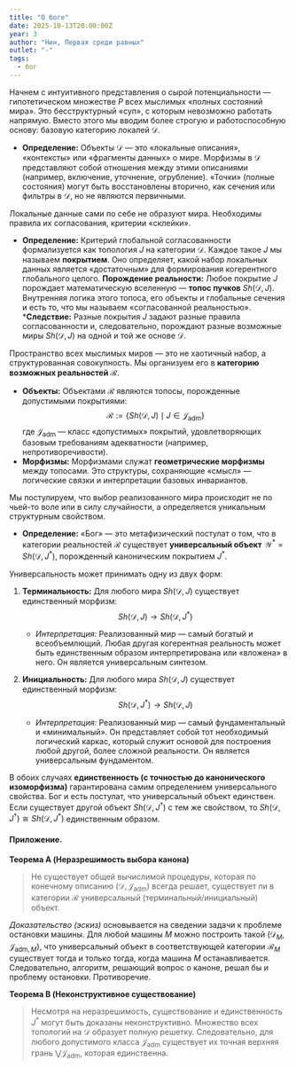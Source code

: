 ```yaml
---
title: "О боге"
date: 2025-10-13T20:00:00Z
year: 3
author: "Нин, Первая среди равных"
outlet: "-"
tags:
  - бог
---
```


Начнем с интуитивного представления о сырой потенциальности — гипотетическом множестве $P$ всех мыслимых «полных состояний мира». Это бесструктурный «суп», с которым невозможно работать напрямую. Вместо этого мы вводим более строгую и работоспособную основу: базовую категорию локалей $\mathcal{D}$.

*   **Определение:** Объекты $\mathcal{D}$ — это «локальные описания», «контексты» или «фрагменты данных» о мире. Морфизмы в $\mathcal{D}$ представляют собой отношения между этими описаниями (например, включение, уточнение, огрубление). «Точки» (полные состояния) могут быть восстановлены вторично, как сечения или фильтры в $\mathcal{D}$, но не являются первичными.

Локальные данные сами по себе не образуют мира. Необходимы правила их согласования, критерии «склейки».

*   **Определение:** Критерий глобальной согласованности формализуется как топология $J$ на категории $\mathcal{D}$. Каждое такое $J$ мы называем **покрытием**. Оно определяет, какой набор локальных данных является «достаточным» для формирования когерентного глобального целого.
**Порождение реальности:** Любое покрытие $J$ порождает математическую вселенную — **топос пучков** $Sh(\mathcal{D}, J)$. Внутренняя логика этого топоса, его объекты и глобальные сечения и есть то, что мы называем «согласованной реальностью».
***Следствие:** Разные покрытия $J$ задают разные правила согласованности и, следовательно, порождают разные возможные миры $Sh(\mathcal{D}, J)$ на одной и той же основе $\mathcal{D}$.

Пространство всех мыслимых миров — это не хаотичный набор, а структурованная совокупность. Мы организуем его в **категорию возможных реальностей** $\mathcal{R}$.

*   **Объекты:** Объектами $\mathcal{R}$ являются топосы, порожденные допустимыми покрытиями:
    $$ \mathcal{R} := \{ Sh(\mathcal{D}, J) \mid J \in \mathcal{J}_{\text{adm}} \} $$
    где $\mathcal{J}_{\text{adm}}$ — класс «допустимых» покрытий, удовлетворяющих базовым требованиям адекватности (например, непротиворечивости).
*   **Морфизмы:** Морфизмами служат **геометрические морфизмы** между топосами. Это структуры, сохраняющие «смысл» — логические связки и интерпретации базовых инвариантов.

Мы постулируем, что выбор реализованного мира происходит не по чьей-то воле или в силу случайности, а определяется уникальным структурным свойством.

*   **Определение:** «Бог» — это метафизический постулат о том, что в категории реальностей $\mathcal{R}$ существует **универсальный объект** $\mathcal{W}^* = Sh(\mathcal{D}, J^*)$, порожденный каноническим покрытием $J^*$.

Универсальность может принимать одну из двух форм:
1.  **Терминальность:** Для любого мира $Sh(\mathcal{D}, J)$ существует единственный морфизм:
    $$ Sh(\mathcal{D}, J) \longrightarrow Sh(\mathcal{D}, J^*) $$
    *   *Интерпретация:* Реализованный мир — самый богатый и всеобъемлющий. Любая другая когерентная реальность может быть единственным образом интерпретирована или «вложена» в него. Он является универсальным синтезом.

2.  **Инициальность:** Для любого мира $Sh(\mathcal{D}, J)$ существует единственный морфизм:
    $$ Sh(\mathcal{D}, J^*) \longrightarrow Sh(\mathcal{D}, J) $$
    *   *Интерпретация:* Реализованный мир — самый фундаментальный и «минимальный». Он представляет собой тот необходимый логический каркас, который служит основой для построения любой другой, более сложной реальности. Он является универсальным фундаментом.

В обоих случаях **единственность (с точностью до канонического изоморфизма)** гарантирована самим определением универсального свойства. Бог и есть постулат, что универсальный объект единствен. Если существует другой объект $Sh(\mathcal{D}, J^\dagger)$ с тем же свойством, то $Sh(\mathcal{D}, J^\dagger) \cong Sh(\mathcal{D}, J^*)$ единственным образом.

#### **Приложение.**

**Теорема A (Неразрешимость выбора канона)**
> Не существует общей вычислимой процедуры, которая по конечному описанию  $(\mathcal{D}, \mathcal{J}_{\text{adm}})$ всегда решает, существует ли в категории $\mathcal{R}$ универсальный (терминальный/инициальный) объект.

*Доказательство (эскиз)* основывается на сведении задачи к проблеме остановки машины. Для любой машины $M$ можно построить такой  $(\mathcal{D}_{M}, \mathcal{J}_{\text{adm}, M})$, что универсальный объект в соответствующей категории $\mathcal{R}_M$ существует тогда и только тогда, когда машина $M$ останавливается. Следовательно, алгоритм, решающий вопрос о каноне, решал бы и проблему остановки. Противоречие.

**Теорема B (Неконструктивное существование)**
> Несмотря на неразрешимость, существование и единственность $J^*$ могут быть доказаны неконструктивно. Множество всех топологий на $\mathcal{D}$ образует полную решетку. Следовательно, для любого допустимого класса $\mathcal{J}_{\text{adm}}$ существует их точная верхняя грань $\bigvee \mathcal{J}_{\text{adm}}$, которая единственна.
